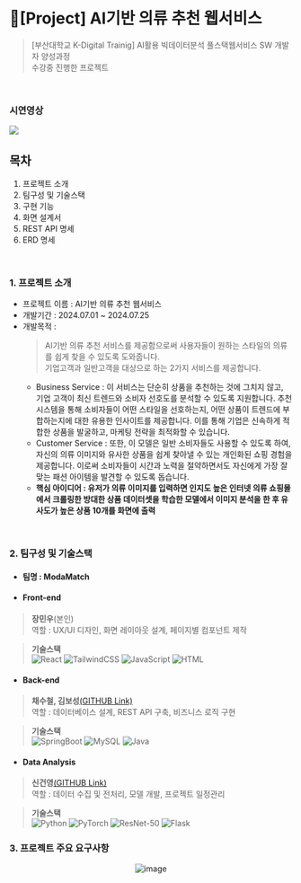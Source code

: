 # 👗​[Project] AI기반 의류 추천 웹서비스
> [부산대학교 K-Digital Trainig] AI활용 빅데이터분석 풀스택웹서비스 SW 개발자 양성과정  
> 수강중 진행한 프로젝트
<br>

### 시연영상

<a href="#"><img src="https://github.com/user-attachments/assets/81267ceb-8b4a-44f8-865f-8150e4bda45f"></a>
<br>

## 목차
1. 프로젝트 소개
2. 팀구성 및 기술스택
3. 구현 기능
4. 화면 설계서
5. REST API 명세
6. ERD 명세

<br>

### 1. 프로젝트 소개
- 프로젝트 이름 : AI기반 의류 추천 웹서비스
- 개발기간 : 2024.07.01 ~ 2024.07.25
- 개발목적 :  
  > AI기반 의류 추천 서비스를 제공함으로써 사용자들이 원하는 스타일의 의류를 쉽게 찾을 수 있도록 도와줍니다.   
  > 기업고객과 일반고객을 대상으로 하는 2가지 서비스를 제공합니다.  
  - Business Service : 이 서비스는 단순히 상품을 추천하는 것에 그치지 않고, 기업 고객이 최신 트렌드와 소비자 선호도를 분석할 수 있도록 지원합니다. 추천 시스템을 통해 소비자들이 어떤 스타일을 선호하는지, 어떤 상품이 트렌드에 부합하는지에 대한 유용한 인사이트를 제공합니다. 이를 통해 기업은 신속하게 적합한 상품을 발굴하고, 마케팅 전략을 최적화할 수 있습니다.
  - Customer Service : 또한, 이 모델은 일반 소비자들도 사용할 수 있도록 하여, 자신의 의류 이미지와 유사한 상품을 쉽게 찾아낼 수 있는 개인화된 쇼핑 경험을 제공합니다. 이로써 소비자들이 시간과 노력을 절약하면서도 자신에게 가장 잘 맞는 패션 아이템을 발견할 수 있도록 돕습니다.
  - **핵심 아이디어 : 유저가 의류 이미지를 입력하면 인지도 높은 인터넷 의류 쇼핑몰에서 크롤링한 방대한 상품 데이터셋을 학습한 모델에서 이미지 분석을 한 후 유사도가 높은 상품 10개를 화면에 출력**
<br>

### 2. 팀구성 및 기술스택
- #### 팀명 : ModaMatch
- #### Front-end
> **장민우**(본인)  
> 역할 : UX/UI 디자인, 화면 레이아웃 설계, 페이지별 컴포넌트 제작

> **기술스택**  
> ![React](https://img.shields.io/badge/react-%2320232a.svg?style=for-the-badge&logo=react&logoColor=%2361DAFB)
> ![TailwindCSS](https://img.shields.io/badge/tailwindcss-%2338B2AC.svg?style=for-the-badge&logo=tailwind-css&logoColor=black)
> ![JavaScript](https://img.shields.io/badge/JavaScript-F7DF1E?style=for-the-badge&logo=JavaScript&logoColor=black)
> ![HTML](https://img.shields.io/badge/HTML5-E34F26?style=for-the-badge&logo=HTML5&logoColor=white)

- #### Back-end
> **채수철, 김보성**[(GITHUB Link)](https://github.com/kingboseong/k-fashion-project)  
> 역할 : 데이터베이스 설계, REST API 구축, 비즈니스 로직 구현

> **기술스택**  
> ![SpringBoot](https://img.shields.io/badge/springboot-6DB33F?style=for-the-badge&logo=springboot&logoColor=black)
> ![MySQL](https://img.shields.io/badge/MySQL-4479A1?style=for-the-badge&logo=MySQL&logoColor=black)
> ![Java](https://img.shields.io/badge/java-%23ED8B00.svg?style=for-the-badge&logo=openjdk&logoColor=black)

- #### Data Analysis
> **신건영**[(GITHUB Link)](https://github.com/LinkDiscovery/ModaMatch-fashion_recommendation_system_project-)  
> 역할 : 데이터 수집 및 전처리, 모델 개발, 프로젝트 일정관리

> **기술스택**  
> ![Python](https://img.shields.io/badge/Python-3776AB?style=for-the-badge&logo=Python&logoColor=white)
> ![PyTorch](https://img.shields.io/badge/PyTorch-%23EE4C2C.svg?style=for-the-badge&logo=PyTorch&logoColor=white)
> ![ResNet-50](https://img.shields.io/badge/ResNet50-3C2179?style=for-the-badge)
> ![Flask](https://img.shields.io/badge/Flask-000000?style=for-the-badge&logo=flask&logoColor=white)

### 3. 프로젝트 주요 요구사항
<div align="center">
  
![image](https://github.com/user-attachments/assets/88483753-2aa7-4334-9f50-e41acc537ed5)
</div>
